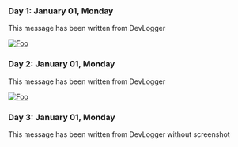 ### Day 1: January 01, Monday

This message has been written from DevLogger

[![Foo](https://github.com/username/DevLogger/raw/master/screenshots/2018-01-01.png)](Screenshot)

### Day 2: January 01, Monday

This message has been written from DevLogger

[![Foo](https://github.com/username/DevLogger/raw/master/screenshots/2018-01-01.png)](Screenshot)

### Day 3: January 01, Monday

This message has been written from DevLogger without screenshot


